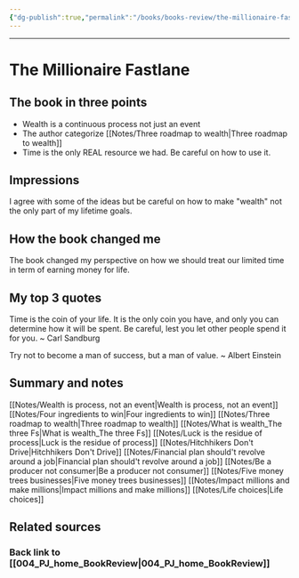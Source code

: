 ```yaml
---
{"dg-publish":true,"permalink":"/books/books-review/the-millionaire-fastlane-review/","title":"The Millionaire Fastlane","tags":["book, inspiration, publish"]}
---
```


---

# The Millionaire Fastlane

## The book in three points
- Wealth is a continuous process not just an event
- The author categorize [[Notes/Three roadmap to wealth\|Three roadmap to wealth]]
- Time is the only REAL resource we had. Be careful on how to use it. 

## Impressions
I agree with some of the ideas but be careful on how to make "wealth" not the only part of my lifetime goals.

## How the book changed me
The book changed my perspective on how we should treat our limited time in term of earning money for life.

## My top 3 quotes
Time is the coin of your life. It is the only coin you have, and only you can determine how it will be spent. Be careful, lest you let other people spend it for you. ~ Carl Sandburg

Try not to become a man of success, but a man of value. ~ Albert Einstein

## Summary and notes
[[Notes/Wealth is process, not an event\|Wealth is process, not an event]]
[[Notes/Four ingredients to win\|Four ingredients to win]]
[[Notes/Three roadmap to wealth\|Three roadmap to wealth]]
[[Notes/What is wealth_The three Fs\|What is wealth_The three Fs]]
[[Notes/Luck is the residue of process\|Luck is the residue of process]]
[[Notes/Hitchhikers Don't Drive\|Hitchhikers Don't Drive]]
[[Notes/Financial plan should't revolve around a job\|Financial plan should't revolve around a job]]
[[Notes/Be a producer not consumer\|Be a producer not consumer]] 
[[Notes/Five money trees businesses\|Five money trees businesses]]
[[Notes/Impact millions and make millions\|Impact millions and make millions]]
[[Notes/Life choices\|Life choices]]


## Related sources



### Back link to [[004_PJ_home_BookReview\|004_PJ_home_BookReview]]
